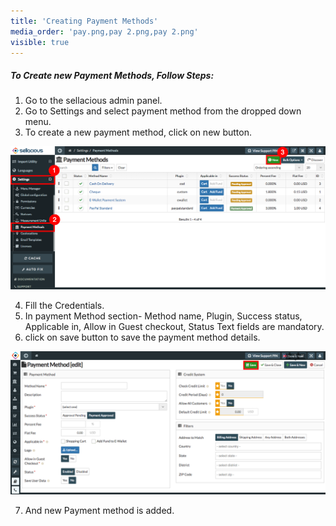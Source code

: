 ```yaml
---
title: 'Creating Payment Methods'
media_order: 'pay.png,pay 2.png,pay 2.png'
visible: true
---
```


##### **To Create new Payment Methods, Follow Steps:**

1. Go to the sellacious admin panel.
2. Go to Settings and select payment method from the dropped down menu.
3. To create a new payment method, click on new button.

![](pay.png)

4. Fill the Credentials.
5. In payment Method section- Method name, Plugin, Success status, Applicable in, Allow in Guest checkout, Status      Text fields are mandatory.
6. click on save button to save the  payment method details.

![](pay%202.png)

7. And new Payment method is added.
